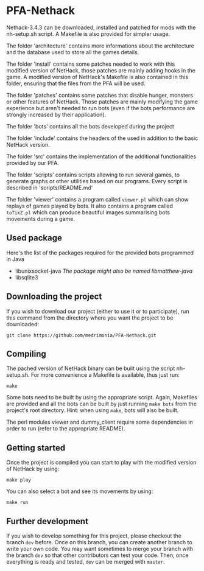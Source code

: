 PFA-Nethack
===========

Nethack-3.4.3 can be downloaded, installed and patched for mods with the
nh-setup.sh script. A Makefile is also provided for simpler usage.

The folder 'architecture' contains more informations about the architecture and
the database used to store all the games details.

The folder 'install' contains some patches needed to work with this modified
version of NetHack, those patches are mainly adding hooks in the game. A
modified version of NetHack's Makefile is also contained in this folder,
ensuring that the files from the PFA will be used.

The folder 'patches' contains some patches that disable hunger, monsters or
other features of NetHack. Those patches are mainly modifying the game
experience but aren't needed to run bots (even if the bots performance are
strongly increased by their application).

The folder 'bots' contains all the bots developed during the project

The folder 'include' contains the headers of the used in addition to the basic
NetHack version.

The folder 'src' contains the implementation of the additional functionalities
provided by our PFA.

The folder 'scripts' contains scripts allowing to run several games, to generate
graphs or other utilities based on our programs. Every script is described in
'scripts/README.md'

The folder 'viewer' contains a program called `viewer.pl` which can show
replays of games played by bots. It also contains a program called `toTikZ.pl`
which can produce beautiful images summarising bots movements during a game.


## Used package

Here's the list of the packages required for the provided bots programmed in Java
* libunixsocket-java _The package might also be named libmatthew-java_
* libsqlite3

## Downloading the project

If you wish to download our project (either to use it or to participate), run
this command from the directory where you want the project to be downloaded:

`git clone https://github.com/medrimonia/PFA-Nethack.git`

## Compiling

The pached version of NetHack binary can be built using the script nh-setup.sh.
For more convenience a Makefile is available, thus just run:

`make`

Some bots need to be built by using the appropriate script. Again, Makefiles
are provided and all the bots can be built by just running `make bots` from
the project's root directory. Hint: when using `make`, bots will also be built.

The perl modules viewer and dummy_client require some dependencies in order to
run (refer to the appropriate README).

## Getting started

Once the project is compiled you can start to play with the modified version
of NetHack by using:

`make play`

You can also select a bot and see its movements by using:

`make run`

## Further development

If you wish to develop something for this project, please checkout the branch
`dev` before. Once on this branch, you can create another branch to write your
own code. You may want sometimes to merge your branch with the branch `dev` so
that other contributors can test your code. Then, once everything is ready and
tested, `dev` can be merged with `master`.

